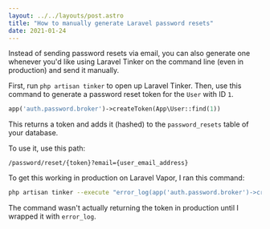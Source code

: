 ```yaml
---
layout: ../../layouts/post.astro
title: "How to manually generate Laravel password resets"
date: 2021-01-24
---
```

Instead of sending password resets via email, you can also generate one whenever you'd like using Laravel Tinker on the command line (even in production) and send it manually.

First, run `php artisan tinker` to open up Laravel Tinker. Then, use this command to generate a password reset token for the `User` with ID `1`.

```php
app('auth.password.broker')->createToken(App\User::find(1))
```

This returns a token and adds it (hashed) to the `password_resets` table of your database.

To use it, use this path:

```
/password/reset/{token}?email={user_email_address}
```

To get this working in production on Laravel Vapor, I ran this command:

```bash
php artisan tinker --execute "error_log(app('auth.password.broker')->createToken(App\User::find(1)))"
```

The command wasn't actually returning the token in production until I wrapped it with `error_log`.